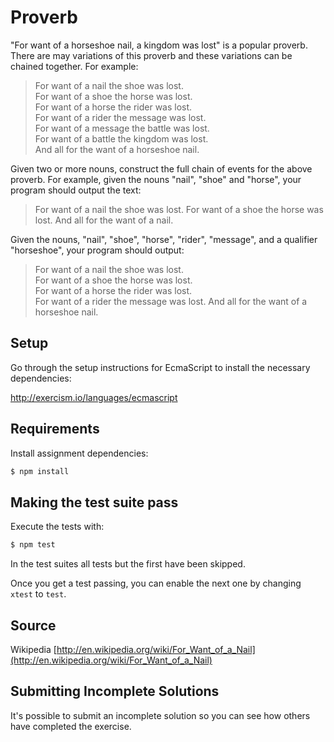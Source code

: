 # Proverb

"For want of a horseshoe nail, a kingdom was lost" is a popular proverb.
There are may variations of this proverb and these variations can be
chained together. For example:

> For want of a nail the shoe was lost.  
> For want of a shoe the horse was lost.  
> For want of a horse the rider was lost.  
> For want of a rider the message was lost.  
> For want of a message the battle was lost.  
> For want of a battle the kingdom was lost.  
> And all for the want of a horseshoe nail.

Given two or more nouns, construct the full chain of events for the above
proverb.  For example, given the nouns "nail", "shoe" and "horse", your
program should output the text:

>For want of a nail the shoe was lost.
>For want of a shoe the horse was lost.
>And all for the want of a nail.

Given the nouns, "nail", "shoe", "horse", "rider", "message",  and a
qualifier "horseshoe", your program should output:

> For want of a nail the shoe was lost.  
> For want of a shoe the horse was lost.  
> For want of a horse the rider was lost.  
> For want of a rider the message was lost. 
> And all for the want of a horseshoe nail.


## Setup

Go through the setup instructions for EcmaScript to
install the necessary dependencies:

http://exercism.io/languages/ecmascript

## Requirements

Install assignment dependencies:

```bash
$ npm install
```

## Making the test suite pass

Execute the tests with:

```bash
$ npm test
```

In the test suites all tests but the first have been skipped.

Once you get a test passing, you can enable the next one by
changing `xtest` to `test`.

## Source

Wikipedia [http://en.wikipedia.org/wiki/For_Want_of_a_Nail](http://en.wikipedia.org/wiki/For_Want_of_a_Nail)

## Submitting Incomplete Solutions
It's possible to submit an incomplete solution so you can see how others have completed the exercise.

